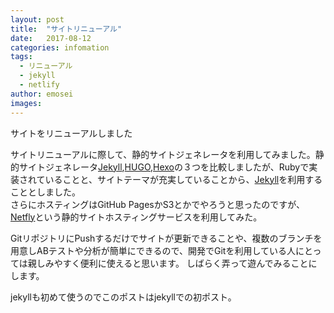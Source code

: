 ```yaml
---
layout: post
title:  "サイトリニューアル"
date:   2017-08-12
categories: infomation
tags:
  - リニューアル
  - jekyll
  - netlify
author: emosei
images:
---
```


サイトをリニューアルしました

サイトリニューアルに際して、静的サイトジェネレータを利用してみました。静的サイトジェネレータ[Jekyll][jekyll],[HUGO][hugo],[Hexo][hexo]の３つを比較しましたが、Rubyで実装されていることと、サイトテーマが充実していることから、[Jekyll][jekyll]を利用することとしました。  
さらにホスティングはGitHub PagesかS3とかでやろうと思ったのですが、[Netfly][netlify]という静的サイトホスティングサービスを利用してみた。  

GitリポジトリにPushするだけでサイトが更新できることや、複数のブランチを用意しABテストや分析が簡単にできるので、開発でGitを利用している人にとっては親しみやすく便利に使えると思います。
しばらく弄って遊んでみることにします。

jekyllも初めて使うのでこのポストはjekyllでの初ポスト。

[jekyll]:      http://jekyllrb.com
[hugo]:        https://gohugo.io/
[hexo]:        https://hexo.io/
[netlify]:     https://www.netlify.com

